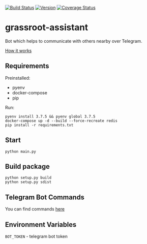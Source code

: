 [![Build Status](https://api.travis-ci.com/render1980/grassroot-assistant.svg?branch=main)](https://travis-ci.com/render1980/grassroot-assistant)
[![Version](https://img.shields.io/badge/version-1.0-green.svg)](https://img.shields.io/badge/version-1.0-green.svg)
[![Coverage Status](https://coveralls.io/repos/github/render1980/grassroot-assistant/badge.svg?branch=main)](https://coveralls.io/github/render1980/grassroot-assistant?branch=main)

# grassroot-assistant

Bot which helps to communicate with others nearby over Telegram.

[How it works](https://render1980.github.io/projects/grassrootassistant.html)

## Requirements

Preinstalled:

- pyenv
- docker-compose
- pip

Run:

```
pyenv install 3.7.5 && pyenv global 3.7.5
docker-compose up -d --build --force-recreate redis
pip install -r requirements.txt
```

## Start

```
python main.py
```

## Build package

```
python setup.py build
python setup.py sdist
```

## Telegram Bot Commands

You can find commands [here](https://github.com/render1980/grassroot-assistant/wiki/Bot-Commands)

## Environment Variables

`BOT_TOKEN` - telegram bot token
